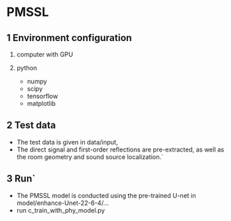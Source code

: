 # PMSSL

## 1 Environment configuration
1. computer with GPU

2. python	
	* numpy	
	* scipy	
	* tensorflow	
	* matplotlib	
## 2	Test data
  * The test data is given in data/input, 
  * The direct signal and first-order reflections are pre-extracted, as well as the room geometry and sound source localization.`
## 3 Run` 
  * The PMSSL model is conducted using the pre-trained U-net in model/enhance-Unet-22-6-4/...
  * run c_train_with_phy_model.py 
